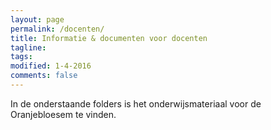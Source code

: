 ```yaml
---
layout: page
permalink: /docenten/
title: Informatie & documenten voor docenten
tagline: 
tags: 
modified: 1-4-2016
comments: false
---
```




In de onderstaande folders is het onderwijsmateriaal voor de Oranjebloesem te vinden.
<link rel="stylesheet" href="http://ajax.googleapis.com/ajax/libs/jqueryui/1/themes/smoothness/jquery-ui.css">
<script src="//ajax.googleapis.com/ajax/libs/jquery/1.9.1/jquery.min.js"></script>
<script src="//malsup.github.io/jquery.blockUI.js"></script>

<script src="//sdk.amazonaws.com/js/aws-sdk-2.1.28.min.js"></script>
<link rel="stylesheet" type="text/css" href="/assets/css/theme.css">
<script src="/assets/js/config_docent.js"></script>	
<script src="/assets/js/s3bb_docent.js"></script>	
<script type="text/javascript" src="/assets/js/awsapi/lib/axios/dist/axios.js"></script>
<script type="text/javascript" src="/assets/js/awsapi/lib/CryptoJS/rollups/hmac-sha256.js"></script>
<script type="text/javascript" src="/assets/js/awsapi/lib/CryptoJS/rollups/sha256.js"></script>
<script type="text/javascript" src="/assets/js/awsapi/lib/CryptoJS/components/hmac.js"></script>
<script type="text/javascript" src="/assets/js/awsapi/lib/CryptoJS/components/enc-base64.js"></script>
<script type="text/javascript" src="/assets/js/awsapi/lib/moment/moment.js"></script>
<script type="text/javascript" src="/assets/js/awsapi/lib/url-template/url-template.js"></script>
<script type="text/javascript" src="/assets/js/awsapi/lib/apiGatewayCore/sigV4Client.js"></script>
<script type="text/javascript" src="/assets/js/awsapi/lib/apiGatewayCore/apiGatewayClient.js"></script>
<script type="text/javascript" src="/assets/js/awsapi/lib/apiGatewayCore/simpleHttpClient.js"></script>
<script type="text/javascript" src="/assets/js/awsapi/lib/apiGatewayCore/utils.js"></script>
<script type="text/javascript" src="/assets/js/awsapi/apigClient.js"></script>
<script type="text/javascript" src="/assets/js/awsapi/promise.min.js"></script>

<div id="overlay"></div>
<div id="maincontent">
    <div id="header">
        <div id="subheader">
            <div id="status"></div>
        </div>
        <div id="breadcrumb" class="breadcrumb"></div> 
    </div>
    <div id="contents">
        <div id="elements">
            <ul id="objects"></ul>
        </div>
    </div>
</div>
<div id="loginbox" style="display:none">
    <div id="info">
      Login
    </div>
            <p><label>Username:</label><input type="text" id="email" size="20"/></p>
            <p><label>Password:</label><input type="password" id="password" size="20" /></p>
            <button type="submit" id="login-button">Login</button>
</div>
        
        

<script>

  var email = document.getElementById('email');
  var password = document.getElementById('password');
  var loginButton = document.getElementById('login-button');
  loginButton.addEventListener('click', function() {
    info.innerHTML = 'Login...';
    if (email.value == null || email.value == '') {
      info.innerHTML = 'Please specify your email address.';
    } else if (password.value == null || password.value == '') {
      info.innerHTML = 'Please specify a password.';
    } else {
      var input = {
        email: email.value,
        password: password.value,
        verified: true,
        realm:'docent'
      };
      
      
   AWS.config = new AWS.Config();
   AWS.config.region = AWS_Region;
   var apigClient = apigClientFactory.newClient();

    apigClient.docentLoginPost({}, JSON.stringify(input), {})
    .then(function(response){
        //This is where you would put a success callback
        console.log(response);
        //var output = JSON.parse(response);
          if (!response.data.login) {
            info.innerHTML = '<b>Not</b> logged in';
          } else {
            info.innerHTML = 'Logged in';
            
	    AWS.config.credentials = new AWS.Credentials(response.data.access_id, response.data.secret_key, response.data.token);
           
	    AWS.config.credentials.expired=true;
//            bucket = new AWS.S3({params: {accessKeyId: response.data.access_id, secretAccessKey : response.data.secret_key, sessionToken: response.data.token, Bucket: AWS_BucketName}});
		bucket = new AWS.S3({params: {Bucket: AWS_BucketName}});
           listObjects(AWS_Prefix);
           $.unblockUI();
          }
    }).
  catch(function(response){
    info.innerHTML = response;
    console.log(response);
  
  });
		}
  });
  
$(document).ready(function() { 
        $.blockUI({ message: $('#loginbox') }); 
  //      setTimeout($.unblockUI, 2000); 
         }); 
</script>
